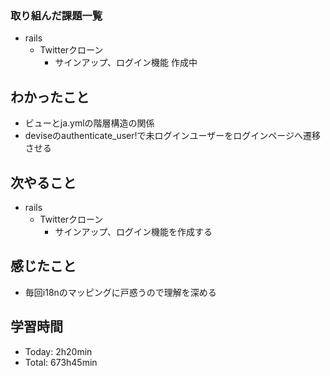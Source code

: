 ### 取り組んだ課題一覧
- rails
  - Twitterクローン
    - サインアップ、ログイン機能 作成中
## わかったこと
- ビューとja.ymlの階層構造の関係
- deviseのauthenticate_user!で未ログインユーザーをログインページへ遷移させる
## 次やること
- rails
  - Twitterクローン
    - サインアップ、ログイン機能を作成する
## 感じたこと
- 毎回i18nのマッピングに戸惑うので理解を深める
## 学習時間
- Today: 2h20min
- Total: 673h45min